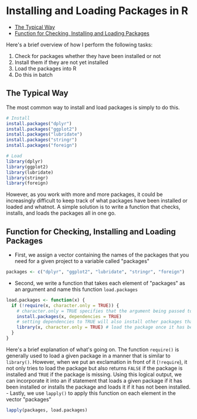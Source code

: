 Installing and Loading Packages in R
====================================
-   [The Typical Way](#the-typical-way)
-   [Function for Checking, Installing and Loading Packages](#function-for-checking-installing-and-loading-packages)

Here's a brief overview of how I perform the following tasks:
1. Check for packages whether they have been installed or not
2. Install them if they are not yet installed
3. Load the packages into R
4. Do this in batch

The Typical Way
---------------

The most common way to install and load packages is simply to do this.

``` r
# Install
install.packages("dplyr")
install.packages("ggplot2")
install.packages("lubridate")
install.packages("stringr")
install.packages("foreign")

# Load
library(dplyr)
library(ggplot2)
library(lubridate)
library(stringr)
library(foreign)
```

However, as you work with more and more packages, it could be increasingly difficult to keep track of what packages have been installed or loaded and whatnot. A simple solution is to write a function that checks, installs, and loads the packages all in one go.

Function for Checking, Installing and Loading Packages
------------------------------------------------------

-   First, we assign a vector containing the names of the packages that you need for a given project to a variable called "packages"

``` r
packages <- c("dplyr", "ggplot2", "lubridate", "stringr", "foreign")
```

-   Second, we write a function that takes each element of "packages" as an argument and name this function `load.packages`

``` r
load.packages <- function(x) {
  if (!require(x, character.only = TRUE)) {
    # character.only = TRUE specifies that the argument being passed to the function is in character type
    install.packages(x, dependencies = TRUE)
    # setting dependencies to TRUE will also install other packages that are necessary
    library(x, character.only = TRUE) # load the package once it has been installed
  }
}
```

Here's a brief explanation of what's going on. The function `require()` is generally used to load a given package in a manner that is similar to `library()`. However, when we put an exclamation in front of it (`!require`), it not only tries to load the package but also returns `FALSE` if the package is installed and `TRUE` if the package is missing. Using this logical output, we can incorporate it into an if statement that loads a given package if it has been installed or installs the package and loads it if it has not been installed. - Lastly, we use `lapply()` to apply this function on each element in the vector "packages"

``` r
lapply(packages, load.packages)
```

